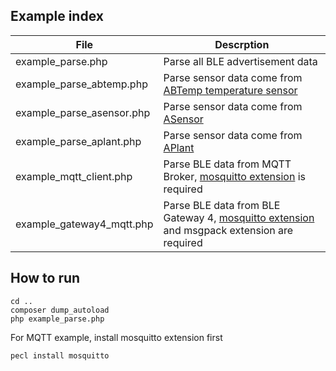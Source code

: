 ## Example index

File | Descrption
------------- | -------------
example_parse.php | Parse all BLE advertisement data
example_parse_abtemp.php | Parse sensor data come from [ABTemp temperature sensor](http://wiki.aprbrother.com/wiki/ABTemp)
example_parse_asensor.php | Parse sensor data come from [ASensor](http://wiki.aprbrother.com/wiki/ASensor)
example_parse_aplant.php | Parse sensor data come from [APlant](http://wiki.aprbrother.com/wiki/APlant)
example_mqtt_client.php | Parse BLE data from MQTT Broker, [mosquitto extension](//pecl.php.net/mosquitto) is required
example_gateway4_mqtt.php | Parse BLE data from BLE Gateway 4, [mosquitto extension](//pecl.php.net/mosquitto) and msgpack extension are required

## How to run

```
cd ..
composer dump_autoload
php example_parse.php
```

For MQTT example, install mosquitto extension first

```
pecl install mosquitto
```
